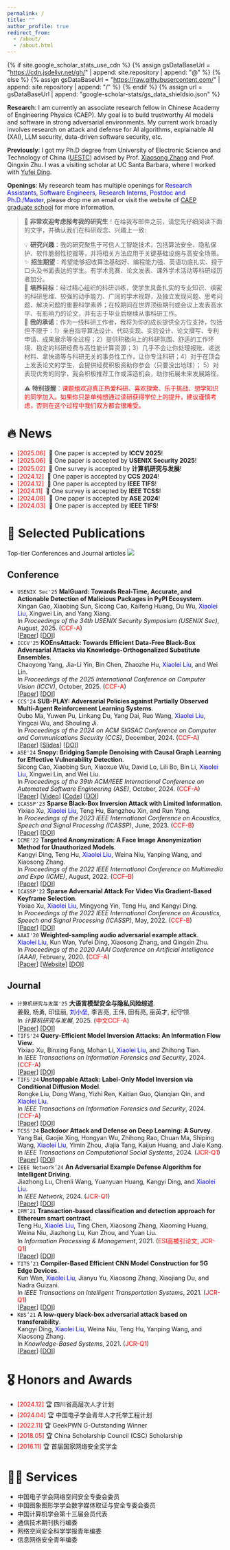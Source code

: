 ```yaml
---
permalink: /
title: ""
author_profile: true
redirect_from: 
  - /about/
  - /about.html
---
```


{% if site.google_scholar_stats_use_cdn %}
{% assign gsDataBaseUrl = "https://cdn.jsdelivr.net/gh/" | append: site.repository | append: "@" %}
{% else %}
{% assign gsDataBaseUrl = "https://raw.githubusercontent.com/" | append: site.repository | append: "/" %}
{% endif %}
{% assign url = gsDataBaseUrl | append: "google-scholar-stats/gs_data_shieldsio.json" %}

<span class='anchor' id='about-me'></span>

**Research**: I am currently an associate research fellow in Chinese Academy of Engineering Physics (CAEP). My goal is to build trustworthy AI models and software in strong adversarial environments. My current work broadly involves research on attack and defense for AI algorithms, explainable AI (XAI), LLM security, data-driven software security, etc.

**Previously**: I got my Ph.D degree from University of Electronic Science and Technology of China ([UESTC](https://www.uestc.edu.cn/)) advised by Prof. [Xiaosong Zhang](https://sise.uestc.edu.cn/info/1035/13033.htm) and Prof. Qingxin Zhu. I was a visiting scholar at UC Santa Barbara, where I worked with [Yufei Ding](https://scholar.google.com/citations?user=MiPxo9UAAAAJ).

**Openings**: My research team has multiple openings for <span style="color:blue">Research Assistants, Software Engineers, Research Interns, Postdoc and Ph.D./Master</span>, please drop me an email or visit the website of [CAEP graduate school](https://zsxx.gscaep.ac.cn/list/13) for more information.

> 📌 **非常欢迎考虑报考我的研究生**！在给我写邮件之前，请您先仔细阅读下面的文字，并确认我们在科研观念、兴趣上一致:
> 
> 💡 **研究兴趣**：我的研究聚焦于可信人工智能技术，包括算法安全、隐私保护、软件脆弱性挖掘等，并将相关方法应用于关键基础设施与高安全场景。     
> ✨ **招生期望**：希望能够招收算法基础好、编程能力强、英语功底扎实、擅于口头及书面表达的学生。有学术竞赛、论文发表、课外学术活动等科研经历者加分。   
> 🎯 **培养目标**：经过精心组织的科研训练，使学生具备扎实的专业知识、缜密的科研思维、较强的动手能力、广阔的学术视野，及独立发现问题、思考问题、解决问题的重要科学素养；在校期间在世界顶级期刊或会议上发表高水平、有影响力的论文，并有志于毕业后继续从事科研工作。   
> 🤝 **我的承诺**：作为一线科研工作者，我将为你的成长提供全方位支持，包括但不限于：1）亲自指导算法设计、代码实现、实验设计、论文撰写、专利申请、成果展示等全过程；2）提供积极向上的科研氛围、舒适的工作环境、稳定的科研经费与高性能计算资源；3）几乎不会让你处理报账、递送材料、拿快递等与科研无关的事务性工作，让你专注科研；4）对于在顶会上发表论文的学生，会提供经费积极资助你参会（只要没出地球）； 5）对表现优秀的同学，我会积极推荐工作或深造机会，助你拓展未来发展路径。
> 
> ⚠️ **特别提醒**：<span style="color:red">课题组欢迎真正热爱科研、喜欢探索、乐于挑战、想学知识的同学加入。如果你只是单纯想通过读研获得学位上的提升，建议谨慎考虑，否则在这个过程中我们双方都会很难受。</span>

# 🔥 News
- <span style="color:red">[2025.06]</span> &nbsp;🎉 One paper is accepted by **ICCV 2025**!
- <span style="color:red">[2025.06]</span> &nbsp;🎉 One paper is accepted by **USENIX Security 2025**!
- <span style="color:red">[2025.02]</span> &nbsp;🎉 One survey is accepted by **计算机研究与发展**!
- <span style="color:red">[2024.12]</span> &nbsp;🎉 One paper is accepted by **CCS 2024**!
- <span style="color:red">[2024.12]</span> &nbsp;🎉 One paper is accepted by **IEEE TIFS**!
- <span style="color:red">[2024.11]</span> &nbsp;🎉 One survey is accepted by **IEEE TCSS**! 
- <span style="color:red">[2024.08]</span> &nbsp;🎉 One paper is accepted by **ASE 2024**!
- <span style="color:red">[2024.03]</span> &nbsp;🎉 One paper is accepted by **IEEE TIFS**! 

# 📝 Selected Publications 

Top-tier Conferences and Journal articles <a href='https://scholar.google.com/citations?user=2ahbtVoAAAAJ'><img src="https://img.shields.io/endpoint?url={{ url | url_encode }}&logo=Google%20Scholar&labelColor=f6f6f6&color=9cf&style=flat&label=citations"></a>

## Conference
- `USENIX Sec'25` **MalGuard: Towards Real-Time, Accurate, and Actionable Detection of Malicious Packages in PyPI Ecosystem**.  
  Xingan Gao, Xiaobing Sun, Sicong Cao, Kaifeng Huang, Du Wu, <span style="color:blue">Xiaolei Liu</span>, Xingwei Lin, and Yang Xiang.   
  In *Proceedings of the 34th USENIX Security Symposium (USENIX Sec)*, August, 2025.  (<span style="color:red">CCF-A</span>)   
  [[Paper]()]
  [[DOI]()]
- `ICCV'25` **KOEnsAttack: Towards Efficient Data-Free Black-Box Adversarial Attacks via Knowledge-Orthogonalized Substitute Ensembles**.  
  Chaoyong Yang, Jia-Li Yin, Bin Chen, Zhaozhe Hu, <span style="color:blue">Xiaolei Liu</span>, and Wei Lin.      
  In *Proceedings of the 2025 International Conference on Computer Vision (ICCV)*, October, 2025.  (<span style="color:red">CCF-A</span>)   
  [[Paper]()]
  [[DOI]()]
- `CCS'24` **SUB-PLAY: Adversarial Policies against Partially Observed Multi-Agent Reinforcement Learning Systems**.   
  Oubo Ma, Yuwen Pu, Linkang Du, Yang Dai, Ruo Wang, <span style="color:blue">Xiaolei Liu</span>, Yingcai Wu, and Shouling Ji.   
  In *Proceedings of the 2024 on ACM SIGSAC Conference on Computer and Communications Security (CCS)*, December, 2024. (<span style="color:red">CCF-A</span>)   
  [[Paper](https://cubernet.github.io/publications/CCS24/CCS24-Paper.pdf)]
  [[Slides](https://cubernet.github.io/publications/CCS24/CCS24-Slides.pdf)]
  [[DOI](https://doi.org/10.1145/3658644.3670293)]
- `ASE'24` **Snopy: Bridging Sample Denoising with Causal Graph Learning for Effective Vulnerability Detection**.  
  Sicong Cao, Xiaobing Sun, Xiaoxue Wu, David Lo, Lili Bo, Bin Li, <span style="color:blue">Xiaolei Liu</span>, Xingwei Lin, and Wei Liu.  
  In *Proceedings of the 39th ACM/IEEE International Conference on Automated Software Engineering (ASE)*, October, 2024.  (<span style="color:red">CCF-A</span>)   
  [[Paper](https://cubernet.github.io/publications/ASE24/ASE24-Papera.pdf)]
  [[Video](https://youtu.be/d8clWq9JC0Y)]
  [[Code](https://github.com/SnopyArtifact/Snopy)]
  [[DOI](https://dl.acm.org/doi/10.1145/3691620.3695057)]
- `ICASSP'23` **Sparse Black-Box Inversion Attack with Limited Information**.  
  Yixiao Xu, <span style="color:blue">Xiaolei Liu</span>, Teng Hu, Bangzhou Xin, and Run Yang.  
  In *Proceedings of the 2023 IEEE International Conference on Acoustics, Speech and Signal Processing (ICASSP)*, June, 2023.  (<span style="color:red">CCF-B</span>)   
  [[Paper](https://cubernet.github.io/publications/ICASSP23/ICASSP23-Paper.pdf)]
  [[DOI](https://doi.org/10.1109/ICASSP49357.2023.10095514)]
- `ICME'22` **Targeted Anonymization: A Face Image Anonymization Method for Unauthorized Models**.  
  Kangyi Ding, Teng Hu, <span style="color:blue">Xiaolei Liu</span>, Weina Niu, Yanping Wang, and Xiaosong Zhang.  
  In *Proceedings of the 2022 IEEE International Conference on Multimedia and Expo (ICME)*, August, 2022.  (<span style="color:red">CCF-B</span>)   
  [[Paper](https://cubernet.github.io/publications/ICME22/ICME22-Paper.pdf)]
  [[DOI](https://doi.org/10.1109/ICME52920.2022.9859898)] 
- `ICASSP'22` **Sparse Adversarial Attack For Video Via Gradient-Based Keyframe Selection**.  
  Yixiao Xu, <span style="color:blue">Xiaolei Liu</span>, Mingyong Yin, Teng Hu, and Kangyi Ding.  
  In *Proceedings of the 2022 IEEE International Conference on Acoustics, Speech and Signal Processing (ICASSP)*, May, 2022.  (<span style="color:red">CCF-B</span>)   
  [[Paper](https://cubernet.github.io/publications/ICASSP22/ICASSP22-Paper.pdf)]
  [[DOI](https://doi.org/10.1109/ICASSP43922.2022.9747698)]     
- `AAAI'20` **Weighted-sampling audio adversarial example attack**.  
  <span style="color:blue">Xiaolei Liu</span>, Kun Wan, Yufei Ding, Xiaosong Zhang, and Qingxin Zhu.  
  In *Proceedings of the 2020 AAAI Conference on Artificial Intelligence (AAAI)*, February, 2020.  (<span style="color:red">CCF-A</span>)   
  [[Paper](https://cubernet.github.io/publications/AAAI20/AAAI20-Paper.pdf)]
  [[Website](https://sites.google.com/view/audio-adversarial-examples/)]
  [[DOI](https://doi.org/10.1609/aaai.v34i04.5928)]

## Journal
- `计算机研究与发展'25` **大语言模型安全与隐私风险综述**.   
  姜毅, 杨勇, 印佳丽, <span style="color:blue">刘小垒</span>, 李吉亮, 王伟, 田有亮, 巫英才, 纪守领.   
  In *计算机研究与发展*, 2025. (<span style="color:red">中文CCF-A</span>)   
  [[Paper](https://cubernet.github.io/publications/CARD25/CARD25-Paper.pdf)]
  [[DOI](https://doi.org/10.7544/issn1000-1239.202440265)]
- `TIFS'24` **Query-Efficient Model Inversion Attacks: An Information Flow View**.   
  Yixiao Xu, Binxing Fang, Mohan Li, <span style="color:blue">Xiaolei Liu</span>, and Zhihong Tian.   
  In *IEEE Transactions on Information Forensics and Security*, 2024. (<span style="color:red">CCF-A</span>)   
  [[Paper](https://cubernet.github.io/publications/TIFS24/TIFS24-Paperb.pdf)]
  [[DOI](https://doi.org/10.1109/TIFS.2024.3518779)]
- `TIFS'24` **Unstoppable Attack: Label-Only Model Inversion via Conditional Diffusion Model**.   
  Rongke Liu, Dong Wang, Yizhi Ren, Kaitian Guo, Qianqian Qin, and  <span style="color:blue">Xiaolei Liu</span>.   
  In *IEEE Transactions on Information Forensics and Security*, 2024. (<span style="color:red">CCF-A</span>)   
  [[Paper](https://cubernet.github.io/publications/TIFS24/TIFS24-Papera.pdf)]
  [[DOI](https://doi.org/10.1109/TIFS.2024.3372815)]
- `TCSS'24` **Backdoor Attack and Defense on Deep Learning: A Survey**.   
  Yang Bai, Gaojie Xing, Hongyan Wu, Zhihong Rao, Chuan Ma, Shiping Wang, <span style="color:blue">Xiaolei Liu</span>, Yimin Zhou, Jiajia Tang, Kaijun Huang, and Jiale Kang.   
  In *IEEE Transactions on Computational Social Systems*, 2024. (<span style="color:red">JCR-Q1</span>)   
  [[Paper](https://cubernet.github.io/publications/TCSS24/TCSS24-Paper.pdf)]
  [[DOI](https://doi.org/10.1109/TIFS.2024.3372815)] 
- `IEEE Network’24` **An Adversarial Example Defense Algorithm for Intelligent Driving**.   
  Jiazhong Lu, Chenli Wang, Yuanyuan Huang, Kangyi Ding, and  <span style="color:blue">Xiaolei Liu</span>.   
  In *IEEE Network*, 2024. (<span style="color:red">JCR-Q1</span>)   
  [[Paper](https://cubernet.github.io/publications/MNET24/MNET24-Paper.pdf)]
  [[DOI](https://doi.org/10.1109/MNET.2024.3392582)] 
- `IPM’21` **Transaction-based classification and detection approach for Ethereum smart contract**.   
  Teng Hu, <span style="color:blue">Xiaolei Liu</span>, Ting Chen, Xiaosong Zhang, Xiaoming Huang, Weina Niu, Jiazhong Lu, Kun Zhou, and Yuan Liu.   
  In *Information Processing & Management*, 2021. (<span style="color:red">ESI高被引论文, JCR-Q1</span>)     
  [[Paper](https://cubernet.github.io/publications/IPM21/IPM21-Paper.pdf)]
  [[DOI](https://doi.org/10.1016/j.ipm.2020.102462)]
- `TITS’21` **Compiler-Based Efficient CNN Model Construction for 5G Edge Devices**.   
  Kun Wan, <span style="color:blue">Xiaolei Liu</span>, Jianyu Yu, Xiaosong Zhang, Xiaojiang Du, and Nadra Guizani.   
  In *IEEE Transactions on Intelligent Transportation Systems*, 2021. (<span style="color:red">JCR-Q1</span>)   
  [[Paper](https://cubernet.github.io/publications/TITS21/TITS21-Paper.pdf)]
  [[DOI](https://doi.org/10.1109/TITS.2021.3056426)]
- `KBS’21` **A low-query black-box adversarial attack based on transferability**.   
  Kangyi Ding, <span style="color:blue">Xiaolei Liu</span>, Weina Niu, Teng Hu, Yanping Wang, and Xiaosong Zhang.   
  In *Knowledge-Based Systems*, 2021. (<span style="color:red">JCR-Q1</span>)   
  [[Paper](https://cubernet.github.io/publications/KBS21/KBS21-Paper.pdf)]
  [[DOI](https://doi.org/10.1016/j.knosys.2021.107102)]

# 🎖 Honors and Awards
- <span style="color:red">[2024.12]</span> 🏆 四川省高层次人才计划
- <span style="color:red">[2024.04]</span> 🏆 中国电子学会青年人才托举工程计划
- <span style="color:red">[2022.11]</span> 🏆 GeekPWN G-Outstanding Winner
- <span style="color:red">[2018.05]</span> 🏆 China Scholarship Council (CSC) Scholarship
- <span style="color:red">[2016.11]</span> 🏆 首届国家网络安全奖学金
  
# 👨‍💻 Services
- 中国电子学会网络空间安全专委会委员
- 中国图象图形学学会数字媒体取证与安全专委会委员
- 中国计算机学会第十三届会员代表
- 通信技术期刊执行编委
- 网络空间安全科学学报青年编委
- 信息网络安全青年编委
